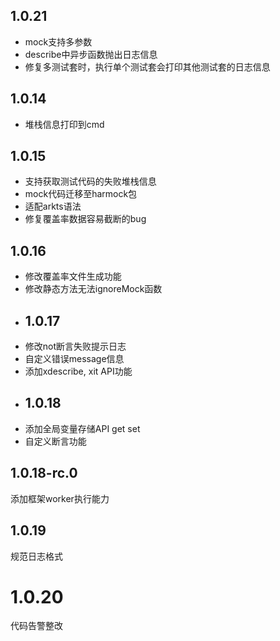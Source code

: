 ## 1.0.21
- mock支持多参数
- describe中异步函数抛出日志信息
- 修复多测试套时，执行单个测试套会打印其他测试套的日志信息
## 1.0.14
- 堆栈信息打印到cmd
## 1.0.15
- 支持获取测试代码的失败堆栈信息
- mock代码迁移至harmock包
- 适配arkts语法
- 修复覆盖率数据容易截断的bug
## 1.0.16
- 修改覆盖率文件生成功能
- 修改静态方法无法ignoreMock函数
- ## 1.0.17
- 修改not断言失败提示日志
- 自定义错误message信息
- 添加xdescribe, xit API功能
- ## 1.0.18
- 添加全局变量存储API get set
- 自定义断言功能
## 1.0.18-rc.0
添加框架worker执行能力
## 1.0.19
规范日志格式
# 1.0.20
代码告警整改